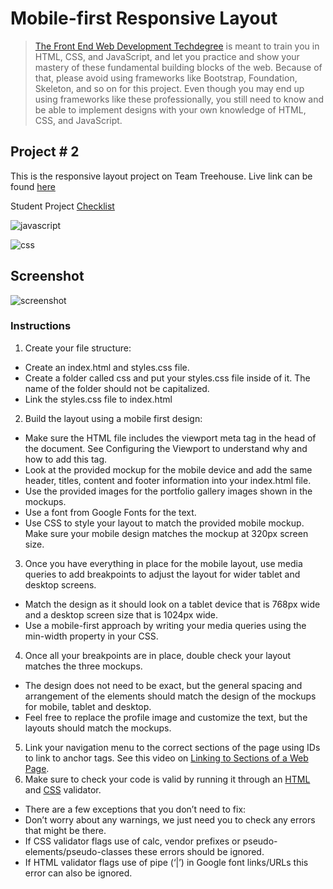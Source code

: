 # Mobile-first Responsive Layout

> [The Front End Web Development Techdegree](https://teamtreehouse.com/projects/mobilefirst-responsive-layout) is meant to train you in HTML, CSS, and JavaScript, and let you practice and show your mastery of these fundamental building blocks of the web. Because of that, please avoid using frameworks like Bootstrap, Foundation, Skeleton, and so on for this project. Even though you may end up using frameworks like these professionally, you still need to know and be able to implement designs with your own knowledge of HTML, CSS, and JavaScript.

## Project # 2
This is the responsive layout project on Team Treehouse.
Live link can be found [here](https://codelikeagirl29.github.io/responsive-layout/)

Student Project [Checklist](resources/Submission-Checklist.pdf)

![javascript](https://camo.githubusercontent.com/3aaee8bf7885dcf0cea8a5647c4514b7d800b1a730d38bce7dadf6bff883378d/68747470733a2f2f696d672e736869656c64732e696f2f7374617469632f76313f7374796c653d666f722d7468652d6261646765266d6573736167653d4a61766153637269707426636f6c6f723d323232323232266c6f676f3d4a617661536372697074266c6f676f436f6c6f723d463744463145266c6162656c3d)

![css](https://camo.githubusercontent.com/9fe0ddca8c80fd49703246ca3b9a894ddfdc9c1c80f6ab5de92bbe91471dbab8/68747470733a2f2f696d672e736869656c64732e696f2f7374617469632f76313f7374796c653d666f722d7468652d6261646765266d6573736167653d4353533326636f6c6f723d313537324236266c6f676f3d43535333266c6f676f436f6c6f723d464646464646266c6162656c3d)

## Screenshot
![screenshot](https://res.cloudinary.com/codelikeagirl29/image/upload/v1673161982/projects/Portfolio_oznrpt.png)

### Instructions
1. Create your file structure:
- Create an index.html and styles.css file.
- Create a folder called css and put your styles.css file inside of it. The name of the folder should not be capitalized.
- Link the styles.css file to index.html
2. Build the layout using a mobile first design:
- Make sure the HTML file includes the viewport meta tag in the head of the document. See Configuring the Viewport to understand why and how to add this tag.
- Look at the provided mockup for the mobile device and add the same header, titles, content and footer information into your index.html file.
- Use the provided images for the portfolio gallery images shown in the mockups.
- Use a font from Google Fonts for the text.
- Use CSS to style your layout to match the provided mobile mockup. Make sure your mobile design matches the mockup at 320px screen size.
3. Once you have everything in place for the mobile layout, use media queries to add breakpoints to adjust the layout for wider tablet and desktop screens.
- Match the design as it should look on a tablet device that is 768px wide and a desktop screen size that is 1024px wide.
- Use a mobile-first approach by writing your media queries using the min-width property in your CSS.
4. Once all your breakpoints are in place, double check your layout matches the three mockups.
- The design does not need to be exact, but the general spacing and arrangement of the elements should match the design of the mockups for mobile, tablet and desktop.
- Feel free to replace the profile image and customize the text, but the layouts should match the mockups.
5. Link your navigation menu to the correct sections of the page using IDs to link to anchor tags. See this video on [Linking to Sections of a Web Page](https://teamtreehouse.com/library/linking-to-sections-of-a-web-page).
6. Make sure to check your code is valid by running it through an [HTML](https://validator.w3.org/#validate_by_input) and [CSS](https://jigsaw.w3.org/css-validator/#validate_by_input) validator.
- There are a few exceptions that you don’t need to fix:
 - Don’t worry about any warnings, we just need you to check any errors that might be there.
 - If CSS validator flags use of calc, vendor prefixes or pseudo-elements/pseudo-classes these errors should be ignored.
 - If HTML validator flags use of pipe (‘|’) in Google font links/URLs this error can also be ignored.

